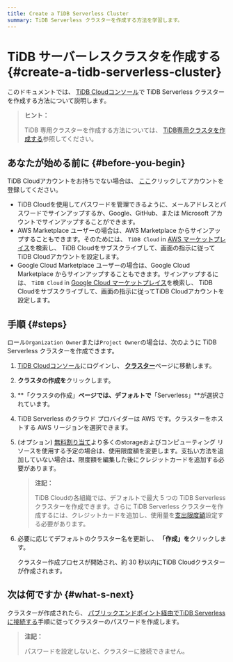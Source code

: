```yaml
---
title: Create a TiDB Serverless Cluster
summary: TiDB Serverless クラスターを作成する方法を学習します。
---
```


# TiDB サーバーレスクラスタを作成する {#create-a-tidb-serverless-cluster}

このドキュメントでは、 [TiDB Cloudコンソール](https://tidbcloud.com/)で TiDB Serverless クラスターを作成する方法について説明します。

> **ヒント：**
>
> TiDB 専用クラスターを作成する方法については、 [TiDB専用クラスタを作成する](/tidb-cloud/create-tidb-cluster.md)参照してください。

## あなたが始める前に {#before-you-begin}

TiDB Cloudアカウントをお持ちでない場合は、 [ここ](https://tidbcloud.com/signup)クリックしてアカウントを登録してください。

-   TiDB Cloudを使用してパスワードを管理できるように、メールアドレスとパスワードでサインアップするか、Google、GitHub、または Microsoft アカウントでサインアップすることができます。
-   AWS Marketplace ユーザーの場合は、AWS Marketplace からサインアップすることもできます。そのためには、 `TiDB Cloud` in [AWS マーケットプレイス](https://aws.amazon.com/marketplace)を検索し、 TiDB Cloudをサブスクライブして、画面の指示に従ってTiDB Cloudアカウントを設定します。
-   Google Cloud Marketplace ユーザーの場合は、Google Cloud Marketplace からサインアップすることもできます。サインアップするには、 `TiDB Cloud` in [Google Cloud マーケットプレイス](https://console.cloud.google.com/marketplace)を検索し、 TiDB Cloudをサブスクライブして、画面の指示に従ってTiDB Cloudアカウントを設定します。

## 手順 {#steps}

ロール`Organization Owner`または`Project Owner`の場合は、次のように TiDB Serverless クラスターを作成できます。

1.  [TiDB Cloudコンソール](https://tidbcloud.com/)にログインし、 [**クラスター**](https://tidbcloud.com/console/clusters)ページに移動します。

2.  **クラスタの作成を**クリックします。

3.  **「クラスタの作成」**ページでは、デフォルトで**「Serverless」**が選択されています。

4.  TiDB Serverless のクラウド プロバイダーは AWS です。クラスターをホストする AWS リージョンを選択できます。

5.  (オプション) [無料割り当て](/tidb-cloud/select-cluster-tier.md#usage-quota)より多くのstorageおよびコンピューティング リソースを使用する予定の場合は、使用限度額を変更します。支払い方法を追加していない場合は、限度額を編集した後にクレジットカードを追加する必要があります。

    > **注記：**
    >
    > TiDB Cloudの各組織では、デフォルトで最大 5 つの TiDB Serverless クラスターを作成できます。さらに TiDB Serverless クラスターを作成するには、クレジットカードを追加し、使用量を[支出限度額](/tidb-cloud/tidb-cloud-glossary.md#spending-limit)設定する必要があります。

6.  必要に応じてデフォルトのクラスター名を更新し、 **「作成」を**クリックします。

    クラスター作成プロセスが開始され、約 30 秒以内にTiDB Cloudクラスターが作成されます。

## 次は何ですか {#what-s-next}

クラスターが作成されたら、 [パブリックエンドポイント経由でTiDB Serverlessに接続する](/tidb-cloud/connect-via-standard-connection-serverless.md)手順に従ってクラスターのパスワードを作成します。

> **注記：**
>
> パスワードを設定しないと、クラスターに接続できません。
